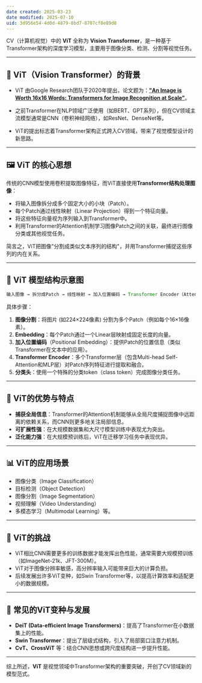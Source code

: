 ```yaml
---
date created: 2025-03-23
date modified: 2025-07-10
uid: 3d956e54-4d0d-4879-8bd7-8707cf8e89d8
---
```


CV（计算机视觉）中的 **ViT** 全称为 **Vision Transformer**，是一种基于Transformer架构的深度学习模型，主要用于图像分类、检测、分割等视觉任务。

---

## 🚩 ViT（Vision Transformer）的背景

- ViT 由Google Research团队于2020年提出，论文题为：[**"An Image is Worth 16x16 Words: Transformers for Image Recognition at Scale"**](https://arxiv.org/abs/2010.11929)。
    
- 之前Transformer在NLP领域广泛使用（如BERT、GPT系列），但在CV领域主流模型通常是CNN（卷积神经网络），如ResNet、DenseNet等。
    
- ViT的提出标志着Transformer架构正式跨入CV领域，带来了视觉模型设计的新思路。
    

---

## 🖼️ ViT 的核心思想

传统的CNN模型使用卷积提取图像特征，而ViT直接使用**Transformer结构处理图像**：

- 将输入图像拆分成多个固定大小的小块（Patch）。
- 每个Patch通过线性映射（Linear Projection）得到一个特征向量。
- 将这些特征向量视为序列输入到Transformer中。
- 利用Transformer的Attention机制学习图像Patch之间的关联，最终进行图像分类或其他视觉任务。

简言之，ViT把图像"分割成类似文本序列的结构"，并用Transformer捕捉这些序列的内在关系。

---

## 📌 ViT 模型结构示意图

```Java
输入图像 → 拆分成Patch → 线性映射 → 加入位置编码 → Transformer Encoder（Attention层）→ 分类头 → 输出类别
```

具体步骤：

1. **图像分割**：将图片 (如224×224像素) 分割为多个Patch（例如每个16×16像素）。
2. **Embedding**：每个Patch通过一个Linear层映射成固定长度的向量。
3. **加入位置编码**（Positional Embedding）：提供Patch的位置信息（类似Transformer在文本中的应用）。
4. **Transformer Encoder**：多个Transformer层（包含Multi-head Self-Attention和MLP层）对Patch序列特征进行提取和融合。
5. **分类头**：使用一个特殊的分类token（class token）完成图像分类任务。

---

## 🌟 ViT的优势与特点

- **捕获全局信息**：Transformer的Attention机制能够从全局尺度捕捉图像中远距离的依赖关系，而CNN则更多地关注局部信息。
- **可扩展性强**：在大规模数据集和大尺寸模型训练中表现尤为突出。
- **泛化能力强**：在大规模预训练后，ViT在迁移学习任务中表现优异。

---

## 📊 ViT的应用场景

- 图像分类（Image Classification）
- 目标检测（Object Detection）
- 图像分割（Image Segmentation）
- 视频理解（Video Understanding）
- 多模态学习（Multimodal Learning）等。

---

## 🚨 ViT的挑战

- ViT相比CNN需要更多的训练数据才能发挥出色性能，通常需要大规模预训练（如ImageNet-21k、JFT-300M）。
- ViT对于图像分辨率敏感，高分辨率输入可能带来巨大的计算负担。
- 后续发展出许多ViT变种，如Swin Transformer等，以提高计算效率和适配更小的数据规模。

---

## 🔖 常见的ViT变种与发展

- **DeiT (Data-efficient Image Transformers)**：提高了Transformer在小数据集上的性能。
- **Swin Transformer**：提出了层级式结构，引入了局部窗口注意力机制。
- **CvT、CrossViT** 等：结合CNN思想或跨尺度结构进一步提升性能。

---

综上所述，**ViT** 是视觉领域中Transformer架构的重要突破，开创了CV领域新的模型范式。
